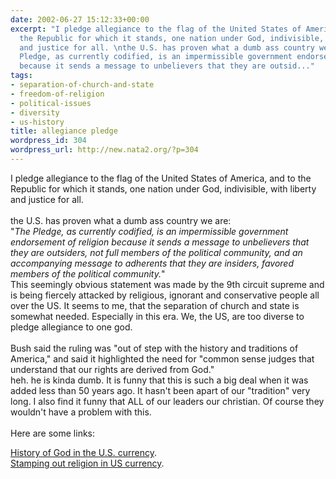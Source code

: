 ```yaml
---
date: 2002-06-27 15:12:33+00:00
excerpt: "I pledge allegiance to the flag of the United States of America, and to
  the Republic for which it stands, one nation under God, indivisible, with liberty
  and justice for all. \nthe U.S. has proven what a dumb ass country we are:\"The
  Pledge, as currently codified, is an impermissible government endorsement of religion
  because it sends a message to unbelievers that they are outsid..."
tags:
- separation-of-church-and-state
- freedom-of-religion
- political-issues
- diversity
- us-history
title: allegiance pledge
wordpress_id: 304
wordpress_url: http://new.nata2.org/?p=304
---
```


I pledge allegiance to the flag of the United States of America, and to the Republic for which it stands, one nation under God, indivisible, with liberty and justice for all. 
<br/><br/>the U.S. has proven what a dumb ass country we are:<br/>"<I>The Pledge, as currently codified, is an impermissible government endorsement of religion because it sends a message to unbelievers that they are outsiders, not full members of the political community, and an accompanying message to adherents that they are insiders, favored members of the political community.</i>"<br/>
This seemingly obvious statement was made by the 9th circuit supreme and is being fiercely attacked by religious, ignorant and conservative people all over the US. It seems to me, that the separation of church and state is somewhat needed. Especially in this era. We, the US, are too diverse to pledge allegiance to one god.
<br/><br/>
Bush said the ruling was "out of step with the history and traditions of America," and said it highlighted the need for "common sense judges that understand that our rights are derived from God." <br/>heh. he is kinda dumb. It is funny that this is such a big deal when it was added less than 50 years ago. It hasn't been apart of our "tradition" very long. I also find it funny that ALL of our leaders our christian. Of course they wouldn't have a problem with this.  
<br/>Here are some links:<br/>

<a href="http://216.239.39.100/search?q=cache:OeBjDrmYL3IC:www.ustreas.gov/opc/opc0011.html+in+god+we+trust&hl=en&ie=UTF-8&e=619">History of God in the U.S. currency</a>.<br/>
<a href="http://www.atheists.org/flash.line/igwt1.htm">Stamping out religion in US currency</a>.